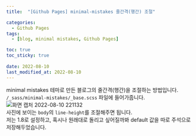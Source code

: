 ```yaml
---
title:  "[Github Pages] minimal-mistakes 줄간격(행간) 조절"

categories:
  - Github Pages
tags:
  - [blog, minimal mistakes, Github Pages]

toc: true
toc_sticky: true
 
date: 2022-08-10
last_modified_at: 2022-08-10
---
```

minimal mistakes 테마로 만든 블로그의 줄간격(행간)을 조절하는 방법입니다.  
`/_sass/minimal-mistakes/_base.scss` 파일에 들어가줍니다.  
![화면 캡처 2022-08-10 221132](https://user-images.githubusercontent.com/106307725/183910269-fca18fd9-d85b-46c6-83c2-06f6210a4f03.png)  
사진에 보이는 `body`의 `line-height`를 조절해주면 됩니다.  
저는 1.8로 설정하고, 혹시나 원래대로 돌리고 싶어질까봐 default 값을 따로 주석으로 저장해두었습니다.  